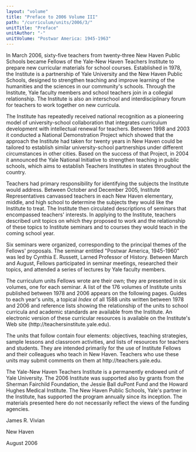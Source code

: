 ```yaml
---
layout: "volume"
title: "Preface to 2006 Volume III"
path: "/curriculum/units/2006/3/"
unitTitle: "Preface"
unitAuthor: "-"
unitVolume: "Postwar America: 1945-1963"
---
```

<body>
<p>
In March 2006, sixty-five teachers from twenty-three New Haven Public Schools became Fellows of the Yale-New Haven Teachers Institute to prepare new curricular materials for school courses. Established in 1978, the Institute is a partnership of Yale University and the New Haven Public Schools, designed to strengthen teaching and improve learning of the humanities and the sciences in our community's schools. Through the Institute, Yale faculty members and school teachers join in a collegial relationship. The Institute is also an interschool and interdisciplinary forum for teachers to work together on new curricula.
</p>
<p>
The Institute has repeatedly received national recognition as a pioneering model of university-school collaboration that integrates curriculum development with intellectual renewal for teachers. Between 1998 and 2003 it conducted a National Demonstration Project which showed that the approach the Institute had taken for twenty years in New Haven could be tailored to establish similar university-school partnerships under different circumstances in other cities. Based on the success of that Project, in 2004 it announced the Yale National Initiative to strengthen teaching in public schools, which aims to establish Teachers Institutes in states throughout the country.
</p>
<p>
Teachers had primary responsibility for identifying the subjects the Institute would address. Between October and December 2005, Institute Representatives canvassed teachers in each New Haven elementary, middle, and high school to determine the subjects they would like the Institute to treat. The Institute then circulated descriptions of seminars that encompassed teachers' interests. In applying to the Institute, teachers described unit topics on which they proposed to work and the relationship of these topics to Institute seminars and to courses they would teach in the coming school year.
</p>
<p>
Six seminars were organized, corresponding to the principal themes of the Fellows' proposals. The seminar entitled "Postwar America, 1945-1960" was led by Cynthia E. Russett, Larned Professor of History. Between March and August, Fellows participated in seminar meetings, researched their topics, and attended a series of lectures by Yale faculty members.
</p>
<p>
The curriculum units Fellows wrote are their own; they are presented in six volumes, one for each seminar. A list of the 176 volumes of Institute units published between 1978 and 2006 appears on the following pages. Guides to each year's units, a topical
<i>
Index
</i>
of all 1588 units written between 1978 and 2006 and reference lists showing the relationship of the units to school curricula and academic standards are available from the Institute. An electronic version of these curricular resources is available on the Institute's Web site (http://teachersinstitute.yale.edu).
</p>
<p>
The units that follow contain four elements: objectives, teaching strategies, sample lessons and classroom activities, and lists of resources for teachers and students. They are intended primarily for the use of Institute Fellows and their colleagues who teach in New Haven. Teachers who use these units may submit comments on them at http://teachers.yale.edu.
</p>
<p>
The Yale-New Haven Teachers Institute is a permanently endowed unit of Yale University. The 2006 Institute was supported also by grants from the Sherman Fairchild Foundation, the Jessie Ball duPont Fund and the Howard Hughes Medical Institute. The New Haven Public Schools, Yale's partner in the Institute, has supported the program annually since its inception. The materials presented here do not necessarily reflect the views of the funding agencies.
</p>
<p>
James R. Vivian
</p>
<p>
New Haven
</p>
<p>
August 2006
</p>
</body>